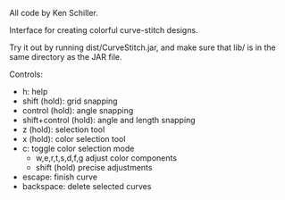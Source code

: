 All code by Ken Schiller.

Interface for creating colorful curve-stitch designs.

Try it out by running dist/CurveStitch.jar, and make sure that lib/ is in the same directory as the JAR file.

Controls:
  - h:                      help
  - shift (hold):           grid snapping
  - control (hold):         angle snapping
  - shift+control (hold):   angle and length snapping
  - z (hold):               selection tool
  - x (hold):               color selection tool
  - c:                      toggle color selection mode
    - w,e,r,t,s,d,f,g       adjust color components
    - shift (hold)          precise adjustments
  - escape:                 finish curve
  - backspace:              delete selected curves
